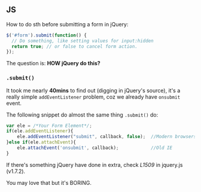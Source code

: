 ## JS

How to do sth before submitting a form in jQuery:

```js
$('#form').submit(function() {
  // Do something, like setting values for input:hidden
  return true; // or false to cancel form action.
});
```

The question is: **HOW jQuery do this?**

### `.submit()`

It took me nearly **40mins** to find out (digging in jQuery's source), it's a really simple `addEventListener` problem, coz we already have `onsubmit` event.

The following snippet do almost the same thing `.submit()` do:

```js
var ele = /*Your Form Element*/;
if(ele.addEventListener){
    ele.addEventListener("submit", callback, false);  //Modern browsers
}else if(ele.attachEvent){
    ele.attachEvent('onsubmit', callback);            //Old IE
}
```

If there's something jQuery have done in extra, check *L1509* in jquery.js (v1.7.2).

You may love that but it's BORING.
